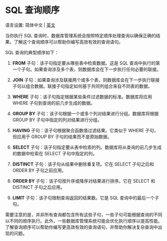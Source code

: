 # SQL 查询顺序

语言设置: 简体中文 | [英文](../../en/tutorials/sqlQueryOrder.md)

当你执行 SQL 查询时，数据库管理系统会按照特定顺序处理查询以确保正确的结果。了解这个查询顺序可以帮助你编写高效有效的查询语句。

SQL 查询的典型顺序如下：

1. **FROM** 子句：该子句指定要从哪些表中检索数据。这是 SQL 查询中执行的第一个子句。如果查询涉及多个表，则数据库会在下一步执行任何必要的联接。

2. **JOIN** 子句：如果查询涉及联接两个或多个表，则数据库会在下一步执行联接子句以组合数据。联接子句指定如何基于共同列组合来自不同表的数据。

3. **WHERE** 子句：该子句指定根据某些条件过滤数据的标准。数据库将应用 WHERE 子句到查询的前几步生成的数据。

4. **GROUP BY** 子句：该子句根据一个或多个列对结果进行分组。数据库将根据 GROUP BY 子句中指定的列对结果进行分组。

5. **HAVING** 子句：该子句根据聚合函数值过滤结果。它类似于 WHERE 子句，但应用于 GROUP BY 子句的结果而不是原始数据。

6. **SELECT** 子句：该子句指定要从表中检索的列。数据库将从查询的前几步生成的数据中检索在 SELECT 子句中指定的列。

7. **DISTINCT** 子句：该子句从结果中删除重复项。它在 SELECT 子句之后和 ORDER BY 子句之前应用。

8. **ORDER BY** 子句：该子句按升序或降序对结果进行排序。它在 SELECT 和 DISTINCT 子句之后应用。

9. **LIMIT** 子句：该子句限制查询返回的结果数。它是 SQL 查询中的最后一个子句。

需要注意的是，并非所有查询都包含所有这些子句，一些子句可能根据查询的不同以不同的顺序执行。此外，一些数据库管理系统可能会优化执行顺序以提高性能。了解查询顺序可以帮助你编写更高效有效的查询语句，并帮助你解决复杂查询中出现的问题。